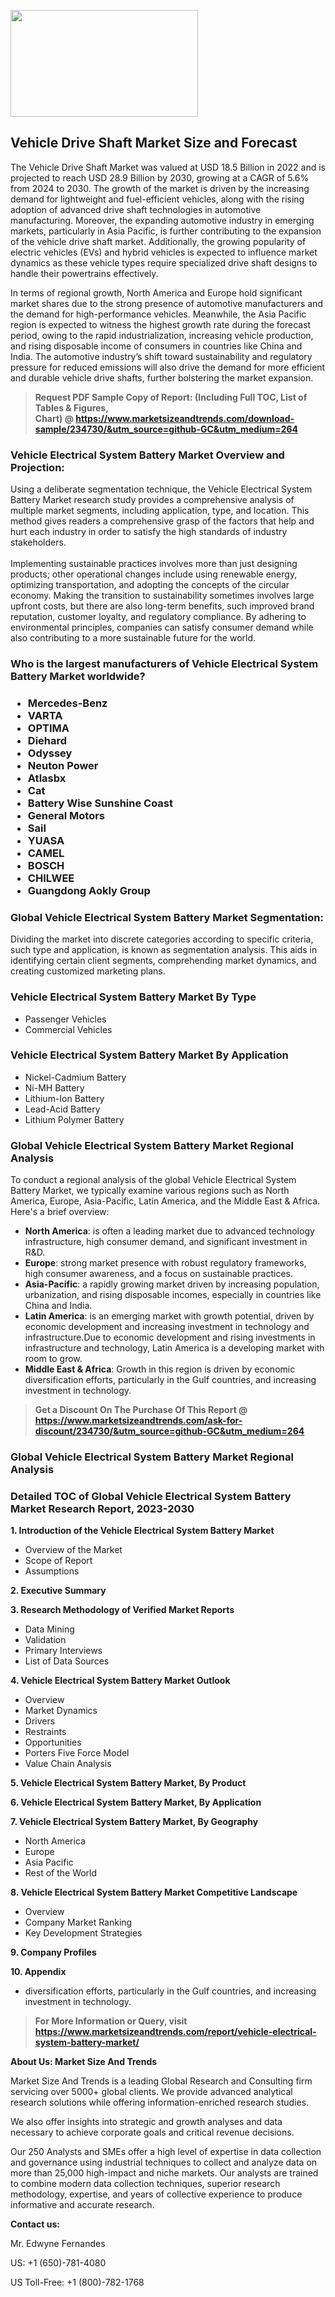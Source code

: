 <p><img class="alignnone size-medium wp-image-20088" src="https://ffe5etoiles.com/wp-content/uploads/2024/12/MST1-300x171.png" alt="" width="300" height="171" /></p><h2>Vehicle Drive Shaft Market Size and Forecast</h2><p>The Vehicle Drive Shaft Market was valued at USD 18.5 Billion in 2022 and is projected to reach USD 28.9 Billion by 2030, growing at a CAGR of 5.6% from 2024 to 2030. The growth of the market is driven by the increasing demand for lightweight and fuel-efficient vehicles, along with the rising adoption of advanced drive shaft technologies in automotive manufacturing. Moreover, the expanding automotive industry in emerging markets, particularly in Asia Pacific, is further contributing to the expansion of the vehicle drive shaft market. Additionally, the growing popularity of electric vehicles (EVs) and hybrid vehicles is expected to influence market dynamics as these vehicle types require specialized drive shaft designs to handle their powertrains effectively.</p><p>In terms of regional growth, North America and Europe hold significant market shares due to the strong presence of automotive manufacturers and the demand for high-performance vehicles. Meanwhile, the Asia Pacific region is expected to witness the highest growth rate during the forecast period, owing to the rapid industrialization, increasing vehicle production, and rising disposable income of consumers in countries like China and India. The automotive industry’s shift toward sustainability and regulatory pressure for reduced emissions will also drive the demand for more efficient and durable vehicle drive shafts, further bolstering the market expansion.</p></p><blockquote id="" class=""><strong>Request PDF Sample Copy of Report: (Including Full TOC, List of Tables &amp; Figures, Chart)&nbsp;@&nbsp;<strong><a href="https://www.marketsizeandtrends.com/download-sample/234730/&utm_source=github-GC&utm_medium=264" target="_blank">https://www.marketsizeandtrends.com/download-sample/234730/&utm_source=github-GC&utm_medium=264</a></strong></strong></blockquote><h3 id="" class="">Vehicle Electrical System Battery Market&nbsp;Overview and Projection:</h3><p id="" class="">Using a deliberate segmentation technique, the Vehicle Electrical System Battery Market research study provides a comprehensive analysis of multiple market segments, including application, type, and location. This method gives readers a comprehensive grasp of the factors that help and hurt each industry in order to satisfy the high standards of industry stakeholders. <br /> <br />Implementing sustainable practices involves more than just designing products; other operational changes include using renewable energy, optimizing transportation, and adopting the concepts of the circular economy. Making the transition to sustainability sometimes involves large upfront costs, but there are also long-term benefits, such improved brand reputation, customer loyalty, and regulatory compliance. By adhering to environmental principles, companies can satisfy consumer demand while also contributing to a more sustainable future for the world.</p><h3 id="" class="">Who is the largest manufacturers of&nbsp;Vehicle Electrical System Battery Market worldwide?</h3><h3 class=""><p><ul><li>Mercedes-Benz </li><li> VARTA </li><li> OPTIMA </li><li> Diehard </li><li> Odyssey </li><li> Neuton Power </li><li> Atlasbx </li><li> Cat </li><li> Battery Wise Sunshine Coast </li><li> General Motors </li><li> Sail </li><li> YUASA </li><li> CAMEL </li><li> BOSCH </li><li> CHILWEE </li><li> Guangdong Aokly Group</li></ul></p></h3><h3 id="" class="">Global&nbsp;Vehicle Electrical System Battery Market Segmentation:</h3><p id="" class="">Dividing the market into discrete categories according to specific criteria, such type and application, is known as segmentation analysis. This aids in identifying certain client segments, comprehending market dynamics, and creating customized marketing plans.</p><h3 id="" class="">Vehicle Electrical System Battery Market&nbsp;By Type</h3><p><p><ul><li>Passenger Vehicles</li><li> Commercial Vehicles</p></li></ul></p></p><h3 id="" class="">Vehicle Electrical System Battery Market&nbsp;By Application</h3><p class=""><p><ul><li>Nickel-Cadmium Battery</li><li> Ni-MH Battery</li><li> Lithium-Ion Battery</li><li> Lead-Acid Battery</li><li> Lithium Polymer Battery</li></ul></p></p><h3 id="" class="">Global Vehicle Electrical System Battery Market Regional Analysis</h3><p id="" class="">To conduct a regional analysis of the global Vehicle Electrical System Battery Market, we typically examine various regions such as North America, Europe, Asia-Pacific, Latin America, and the Middle East &amp; Africa. Here's a brief overview:</p><ul><li><strong>North America</strong>: is often a leading market due to advanced technology infrastructure, high consumer demand, and significant investment in R&amp;D.</li><li><strong>Europe</strong>: strong market presence with robust regulatory frameworks, high consumer awareness, and a focus on sustainable practices.</li><li><strong>Asia-Pacific</strong>: a rapidly growing market driven by increasing population, urbanization, and rising disposable incomes, especially in countries like China and India.</li><li><strong>Latin America</strong>: is an emerging market with growth potential, driven by economic development and increasing investment in technology and infrastructure.Due to economic development and rising investments in infrastructure and technology, Latin America is a developing market with room to grow.</li><li><strong>Middle East &amp; Africa</strong>: Growth in this region is driven by economic diversification efforts, particularly in the Gulf countries, and increasing investment in technology.</li></ul><blockquote id="" class=""><strong>Get a Discount On The Purchase Of This Report @ <strong><a href="https://www.marketsizeandtrends.com/ask-for-discount/234730/&utm_source=github-GC&utm_medium=264" target="_blank">https://www.marketsizeandtrends.com/ask-for-discount/234730/&utm_source=github-GC&utm_medium=264</a></strong></strong></blockquote><h3 id="" class="">Global Vehicle Electrical System Battery Market Regional Analysis</h3><h3 id="" class="">Detailed TOC of Global Vehicle Electrical System Battery Market Research Report, 2023-2030</h3><p id="" class=""><strong>1. Introduction of the Vehicle Electrical System Battery Market</strong></p><ul><li>Overview of the Market</li><li>Scope of Report</li><li>Assumptions</li></ul><p id="" class=""><strong>2. Executive Summary</strong></p><p id="" class=""><strong>3. Research Methodology of Verified Market Reports</strong></p><ul><li>Data Mining</li><li>Validation</li><li>Primary Interviews</li><li>List of Data Sources</li></ul><p id="" class=""><strong>4. Vehicle Electrical System Battery Market Outlook</strong></p><ul><li>Overview</li><li>Market Dynamics</li><li>Drivers</li><li>Restraints</li><li>Opportunities</li><li>Porters Five Force Model</li><li>Value Chain Analysis</li></ul><p id="" class=""><strong>5. Vehicle Electrical System Battery Market, By Product</strong></p><p id="" class=""><strong>6. Vehicle Electrical System Battery Market, By Application</strong></p><p id="" class=""><strong>7. Vehicle Electrical System Battery Market, By Geography</strong></p><ul><li>North America</li><li>Europe</li><li>Asia Pacific</li><li>Rest of the World</li></ul><p id="" class=""><strong>8. Vehicle Electrical System Battery Market Competitive Landscape</strong></p><ul><li>Overview</li><li>Company Market Ranking</li><li>Key Development Strategies</li></ul><p id="" class=""><strong>9. Company Profiles</strong></p><p id="" class=""><strong>10. Appendix</strong></p><ul><li>diversification efforts, particularly in the Gulf countries, and increasing investment in technology.</li></ul><blockquote id="" class=""><strong>For More Information or Query, visit <strong><strong><a href="https://www.marketsizeandtrends.com/report/vehicle-electrical-system-battery-market/" target="_blank">https://www.marketsizeandtrends.com/report/vehicle-electrical-system-battery-market/</a></strong></strong></strong></blockquote><p id="" class=""><strong>About Us: Market Size And Trends</strong></p><p id="" class="">Market Size And Trends is a leading Global Research and Consulting firm servicing over 5000+ global clients. We provide advanced analytical research solutions while offering information-enriched research studies.</p><p id="" class="">We also offer insights into strategic and growth analyses and data necessary to achieve corporate goals and critical revenue decisions.</p><p id="" class="">Our 250 Analysts and SMEs offer a high level of expertise in data collection and governance using industrial techniques to collect and analyze data on more than 25,000 high-impact and niche markets. Our analysts are trained to combine modern data collection techniques, superior research methodology, expertise, and years of collective experience to produce informative and accurate research.</p><p id="" class=""><strong>Contact us:</strong></p><p id="" class="">Mr. Edwyne Fernandes</p><p id="" class="">US: +1 (650)-781-4080</p><p id="" class="">US Toll-Free: +1 (800)-782-1768</p>
